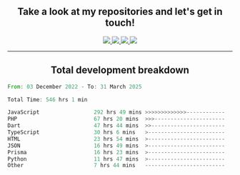 <h2 align="center">
  Take a look at my repositories and let's get in touch!
</h2>
<p align="center">
  <a href="https://www.instagram.com/rayhanarkan?igsh=MXM3dHhmMTZ3ZWVsaA==">
    <img src="https://img.icons8.com/material-outlined/30/689d6a/instagram.png"/>
  </a>
  <a href="https://www.linkedin.com/in/rayhanarkan/">
    <img src="https://img.icons8.com/material-outlined/30/689d6a/linkedin.png"/>
  </a>
  <a href="">
    <img src="https://img.icons8.com/material-outlined/30/689d6a/geography.png"/>
  </a>
  <a href="mailto:rayhanarkan30@gmail.com">
    <img src="https://img.icons8.com/material-outlined/30/689d6a/email.png"/>
  </a>
</p>

---

<h2 align="center">Total development breakdown</h2>

<p align="center">
<!--START_SECTION:waka-->

```rust
From: 03 December 2022 - To: 31 March 2025

Total Time: 546 hrs 1 min

JavaScript                 292 hrs 49 mins >>>>>>>>>>>>>------------   53.63 %
PHP                        67 hrs 20 mins  >>>----------------------   12.33 %
Dart                       47 hrs 44 mins  >>-----------------------   08.74 %
TypeScript                 30 hrs 6 mins   >------------------------   05.52 %
HTML                       23 hrs 54 mins  >------------------------   04.38 %
JSON                       16 hrs 49 mins  >------------------------   03.08 %
Prisma                     16 hrs 23 mins  >------------------------   03.00 %
Python                     11 hrs 47 mins  >------------------------   02.16 %
Other                      7 hrs 44 mins   -------------------------   01.42 %
```

<!--END_SECTION:waka-->
</p>
